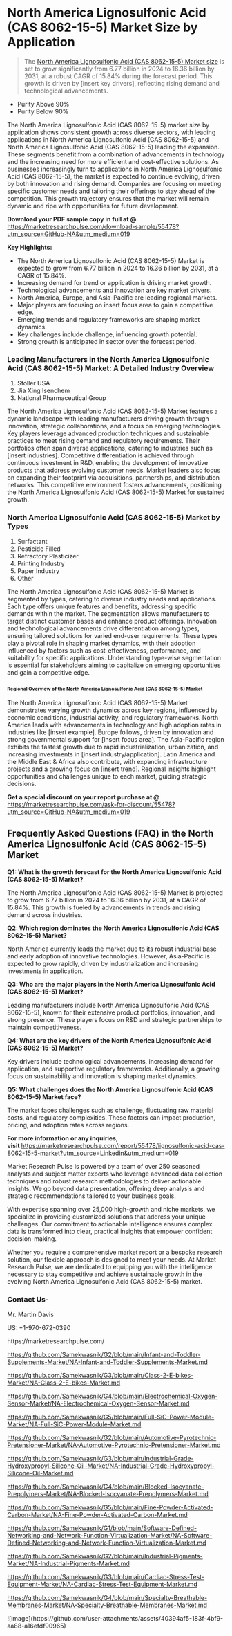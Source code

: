 <h1>North America Lignosulfonic Acid (CAS 8062-15-5) Market&nbsp;Size by Application</h1><blockquote><p>The <a href="https://marketresearchpulse.com/download-sample/55478?utm_source=GitHub-NA&amp;utm_medium=019">North America Lignosulfonic Acid (CAS 8062-15-5) Market size</a> is set to grow significantly from 6.77 billion in 2024 to 16.36 billion by 2031, at a robust CAGR of 15.84% during the forecast period. This growth is driven by [insert key drivers], reflecting rising demand and technological advancements.</p></blockquote><ul><li>Purity Above 90%<li> Purity Below 90%</li></ul><p>The North America Lignosulfonic Acid (CAS 8062-15-5) market size by application shows consistent growth across diverse sectors, with leading applications in North America Lignosulfonic Acid (CAS 8062-15-5) and North America Lignosulfonic Acid (CAS 8062-15-5) leading the expansion. These segments benefit from a combination of advancements in technology and the increasing need for more efficient and cost-effective solutions. As businesses increasingly turn to applications in North America Lignosulfonic Acid (CAS 8062-15-5), the market is expected to continue evolving, driven by both innovation and rising demand. Companies are focusing on meeting specific customer needs and tailoring their offerings to stay ahead of the competition. This growth trajectory ensures that the market will remain dynamic and ripe with opportunities for future development.</p><p><strong>Download your PDF sample copy in full at @ </strong><a href="https://marketresearchpulse.com/download-sample/55478?utm_source=GitHub-NA&amp;utm_medium=019">https://marketresearchpulse.com/download-sample/55478?utm_source=GitHub-NA&amp;utm_medium=019</a></p><p><strong>Key Highlights: </strong></p><ul><li>The North America Lignosulfonic Acid (CAS 8062-15-5) Market is expected to grow from 6.77 billion in 2024 to 16.36 billion by 2031, at a CAGR of 15.84%.</li><li>Increasing demand for trend or application is driving market growth.</li><li>Technological advancements and innovation are key market drivers.</li><li>North America, Europe, and Asia-Pacific are leading regional markets.</li><li>Major players are focusing on insert focus area to gain a competitive edge.</li><li>Emerging trends and regulatory frameworks are shaping market dynamics.</li><li>Key challenges include challenge, influencing growth potential.</li><li>Strong growth is anticipated in sector over the forecast period.</li></ul><h3>Leading Manufacturers in the North America Lignosulfonic Acid (CAS 8062-15-5) Market: A Detailed Industry Overview</h3><ol><li>Stoller USA</li><li>Jia Xing Isenchem</li><li>National Pharmaceutical Group</li></ol><div class="flex max-w-full flex-col flex-grow"><div class="min-h-8 text-message flex w-full flex-col items-end gap-2 whitespace-normal break-words [.text-message+&amp;]:mt-5" dir="auto" data-message-author-role="assistant" data-message-id="fd8432e4-4910-450d-b182-61b7bfb0a01f" data-message-model-slug="gpt-4o"><div class="flex w-full flex-col gap-1 empty:hidden first:pt-[3px]"><div class="markdown prose w-full break-words dark:prose-invert light"><p>The North America Lignosulfonic Acid (CAS 8062-15-5) Market features a dynamic landscape with leading manufacturers driving growth through innovation, strategic collaborations, and a focus on emerging technologies. Key players leverage advanced production techniques and sustainable practices to meet rising demand and regulatory requirements. Their portfolios often span diverse applications, catering to industries such as [insert industries]. Competitive differentiation is achieved through continuous investment in R&amp;D, enabling the development of innovative products that address evolving customer needs. Market leaders also focus on expanding their footprint via acquisitions, partnerships, and distribution networks. This competitive environment fosters advancements, positioning the North America Lignosulfonic Acid (CAS 8062-15-5) Market for sustained growth.</p></div></div></div></div><h3>North America Lignosulfonic Acid (CAS 8062-15-5) Market by Types</h3><ol><li>Surfactant<li> Pesticide Filled<li> Refractory Plasticizer<li> Printing Industry<li> Paper Industry<li> Other</li></ol><div class="flex max-w-full flex-col flex-grow"><div class="min-h-8 text-message flex w-full flex-col items-end gap-2 whitespace-normal break-words [.text-message+&amp;]:mt-5" dir="auto" data-message-author-role="assistant" data-message-id="084470be-0bb7-4664-bddf-5156b4f41249" data-message-model-slug="gpt-4o-mini"><div class="flex w-full flex-col gap-1 empty:hidden first:pt-[3px]"><div class="markdown prose w-full break-words dark:prose-invert light"><p>The North America Lignosulfonic Acid (CAS 8062-15-5) Market is segmented by types, catering to diverse industry needs and applications. Each type offers unique features and benefits, addressing specific demands within the market. The segmentation allows manufacturers to target distinct customer bases and enhance product offerings. Innovation and technological advancements drive differentiation among types, ensuring tailored solutions for varied end-user requirements. These types play a pivotal role in shaping market dynamics, with their adoption influenced by factors such as cost-effectiveness, performance, and suitability for specific applications. Understanding type-wise segmentation is essential for stakeholders aiming to capitalize on emerging opportunities and gain a competitive edge.</p></div></div></div></div><h3><span style="font-size: 11px;">Regional Overview of the North America Lignosulfonic Acid (CAS 8062-15-5) Market</span></h3><div class="flex max-w-full flex-col flex-grow"><div class="min-h-8 text-message flex w-full flex-col items-end gap-2 whitespace-normal break-words [.text-message+&amp;]:mt-5" dir="auto" data-message-author-role="assistant" data-message-id="e9038762-ce64-4e30-91c9-9bd413514231" data-message-model-slug="gpt-4o-mini"><div class="flex w-full flex-col gap-1 empty:hidden first:pt-[3px]"><div class="markdown prose w-full break-words dark:prose-invert light"><p>The North America Lignosulfonic Acid (CAS 8062-15-5) Market demonstrates varying growth dynamics across key regions, influenced by economic conditions, industrial activity, and regulatory frameworks. North America leads with advancements in technology and high adoption rates in industries like [insert example]. Europe follows, driven by innovation and strong governmental support for [insert focus area]. The Asia-Pacific region exhibits the fastest growth due to rapid industrialization, urbanization, and increasing investments in [insert industry/application]. Latin America and the Middle East &amp; Africa also contribute, with expanding infrastructure projects and a growing focus on [insert trend]. Regional insights highlight opportunities and challenges unique to each market, guiding strategic decisions.</p></div></div></div></div><p><strong>Get a special discount on your report purchase at @ </strong><a href="https://marketresearchpulse.com/ask-for-discount/55478?utm_source=GitHub-NA&amp;utm_medium=019">https://marketresearchpulse.com/ask-for-discount/55478?utm_source=GitHub-NA&amp;utm_medium=019</a></p><h2>Frequently Asked Questions (FAQ) in the North America Lignosulfonic Acid (CAS 8062-15-5) Market</h2><p><strong>Q1: What is the growth forecast for the North America Lignosulfonic Acid (CAS 8062-15-5) Market?</strong></p><p>The North America Lignosulfonic Acid (CAS 8062-15-5) Market is projected to grow from 6.77 billion in 2024 to 16.36 billion by 2031, at a CAGR of 15.84%. This growth is fueled by advancements in trends and rising demand across industries.</p><p><strong>Q2: Which region dominates the North America Lignosulfonic Acid (CAS 8062-15-5) Market?</strong></p><p>North America currently leads the market due to its robust industrial base and early adoption of innovative technologies. However, Asia-Pacific is expected to grow rapidly, driven by industrialization and increasing investments in application.</p><p><strong>Q3: Who are the major players in the North America Lignosulfonic Acid (CAS 8062-15-5) Market?</strong></p><p>Leading manufacturers include North America Lignosulfonic Acid (CAS 8062-15-5), known for their extensive product portfolios, innovation, and strong presence. These players focus on R&amp;D and strategic partnerships to maintain competitiveness.</p><p><strong>Q4: What are the key drivers of the North America Lignosulfonic Acid (CAS 8062-15-5) Market?</strong></p><p>Key drivers include technological advancements, increasing demand for application, and supportive regulatory frameworks. Additionally, a growing focus on sustainability and innovation is shaping market dynamics.</p><p><strong>Q5: What challenges does the North America Lignosulfonic Acid (CAS 8062-15-5) Market face?</strong></p><p>The market faces challenges such as challenge, fluctuating raw material costs, and regulatory complexities. These factors can impact production, pricing, and adoption rates across regions.</p><p><strong>For more information or any inquiries, visit&nbsp;</strong><a href="https://marketresearchpulse.com/report/55478/lignosulfonic-acid-cas-8062-15-5-market?utm_source=Linkedin&utm_medium=019">https://marketresearchpulse.com/report/55478/lignosulfonic-acid-cas-8062-15-5-market?utm_source=Linkedin&utm_medium=019</a></p><p>Market Research Pulse is powered by a team of over 250 seasoned analysts and subject matter experts who leverage advanced data collection techniques and robust research methodologies to deliver actionable insights. We go beyond data presentation, offering deep analysis and strategic recommendations tailored to your business goals.</p><p>With expertise spanning over 25,000 high-growth and niche markets, we specialize in providing customized solutions that address your unique challenges. Our commitment to actionable intelligence ensures complex data is transformed into clear, practical insights that empower confident decision-making.</p><p>Whether you require a comprehensive market report or a bespoke research solution, our flexible approach is designed to meet your needs. At Market Research Pulse, we are dedicated to equipping you with the intelligence necessary to stay competitive and achieve sustainable growth in the evolving North America Lignosulfonic Acid (CAS 8062-15-5) market.</p><h3><strong>Contact Us-</strong></h3><p>Mr. Martin Davis</p><p>US: +1-970-672-0390</p><p>https://marketresearchpulse.com/</p><p><a href="https://github.com/Samekwasnik/G2/blob/main/Infant-and-Toddler-Supplements-Market/NA-Infant-and-Toddler-Supplements-Market.md">https://github.com/Samekwasnik/G2/blob/main/Infant-and-Toddler-Supplements-Market/NA-Infant-and-Toddler-Supplements-Market.md</a></p><p><a href="https://github.com/Samekwasnik/G3/blob/main/Class-2-E-bikes-Market/NA-Class-2-E-bikes-Market.md">https://github.com/Samekwasnik/G3/blob/main/Class-2-E-bikes-Market/NA-Class-2-E-bikes-Market.md</a></p><p><a href="https://github.com/Samekwasnik/G4/blob/main/Electrochemical-Oxygen-Sensor-Market/NA-Electrochemical-Oxygen-Sensor-Market.md">https://github.com/Samekwasnik/G4/blob/main/Electrochemical-Oxygen-Sensor-Market/NA-Electrochemical-Oxygen-Sensor-Market.md</a></p><p><a href="https://github.com/Samekwasnik/G5/blob/main/Full-SiC-Power-Module-Market/NA-Full-SiC-Power-Module-Market.md">https://github.com/Samekwasnik/G5/blob/main/Full-SiC-Power-Module-Market/NA-Full-SiC-Power-Module-Market.md</a></p><p><a href="https://github.com/Samekwasnik/G2/blob/main/Automotive-Pyrotechnic-Pretensioner-Market/NA-Automotive-Pyrotechnic-Pretensioner-Market.md">https://github.com/Samekwasnik/G2/blob/main/Automotive-Pyrotechnic-Pretensioner-Market/NA-Automotive-Pyrotechnic-Pretensioner-Market.md</a></p><p><a href="https://github.com/Samekwasnik/G3/blob/main/Industrial-Grade-Hydroxypropyl-Silicone-Oil-Market/NA-Industrial-Grade-Hydroxypropyl-Silicone-Oil-Market.md">https://github.com/Samekwasnik/G3/blob/main/Industrial-Grade-Hydroxypropyl-Silicone-Oil-Market/NA-Industrial-Grade-Hydroxypropyl-Silicone-Oil-Market.md</a></p><p><a href="https://github.com/Samekwasnik/G4/blob/main/Blocked-Isocyanate-Prepolymers-Market/NA-Blocked-Isocyanate-Prepolymers-Market.md">https://github.com/Samekwasnik/G4/blob/main/Blocked-Isocyanate-Prepolymers-Market/NA-Blocked-Isocyanate-Prepolymers-Market.md</a></p><p><a href="https://github.com/Samekwasnik/G5/blob/main/Fine-Powder-Activated-Carbon-Market/NA-Fine-Powder-Activated-Carbon-Market.md">https://github.com/Samekwasnik/G5/blob/main/Fine-Powder-Activated-Carbon-Market/NA-Fine-Powder-Activated-Carbon-Market.md</a></p><p><a href="https://github.com/Samekwasnik/G1/blob/main/Software-Defined-Networking-and-Network-Function-Virtualization-Market/NA-Software-Defined-Networking-and-Network-Function-Virtualization-Market.md">https://github.com/Samekwasnik/G1/blob/main/Software-Defined-Networking-and-Network-Function-Virtualization-Market/NA-Software-Defined-Networking-and-Network-Function-Virtualization-Market.md</a></p><p><a href="https://github.com/Samekwasnik/G2/blob/main/Industrial-Pigments-Market/NA-Industrial-Pigments-Market.md">https://github.com/Samekwasnik/G2/blob/main/Industrial-Pigments-Market/NA-Industrial-Pigments-Market.md</a></p><p><a href="https://github.com/Samekwasnik/G3/blob/main/Cardiac-Stress-Test-Equipment-Market/NA-Cardiac-Stress-Test-Equipment-Market.md">https://github.com/Samekwasnik/G3/blob/main/Cardiac-Stress-Test-Equipment-Market/NA-Cardiac-Stress-Test-Equipment-Market.md</a></p><p><a href="https://github.com/Samekwasnik/G4/blob/main/Specialty-Breathable-Membranes-Market/NA-Specialty-Breathable-Membranes-Market.md">https://github.com/Samekwasnik/G4/blob/main/Specialty-Breathable-Membranes-Market/NA-Specialty-Breathable-Membranes-Market.md</a></p>
![image](https://github.com/user-attachments/assets/40394af5-183f-4bf9-aa88-a16efdf90965)
